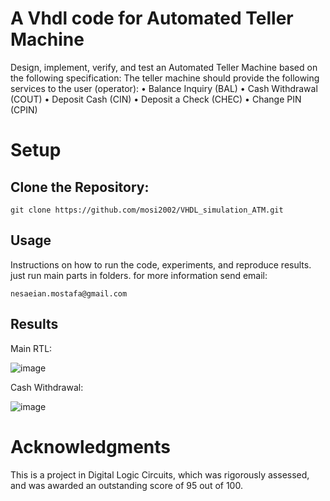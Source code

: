 
# A Vhdl code for Automated Teller Machine

Design, implement, verify, and test an Automated Teller Machine based on the following
specification:
The teller machine should provide the following services to the user (operator):
• Balance Inquiry (BAL)
• Cash Withdrawal (COUT)
• Deposit Cash (CIN)
• Deposit a Check (CHEC)
• Change PIN (CPIN)


# Setup

## Clone the Repository:

```
git clone https://github.com/mosi2002/VHDL_simulation_ATM.git
```

## Usage 
Instructions on how to run the code, experiments, and reproduce results.
just run main parts in folders. for more information send email:

```
nesaeian.mostafa@gmail.com
```
## Results

Main RTL:


![image](https://github.com/user-attachments/assets/b193eb14-fc13-42b6-9f46-791a4ba8890c)

Cash Withdrawal:

![image](https://github.com/user-attachments/assets/79428ed6-6e2d-4dd4-abbe-369332abf51f)




# Acknowledgments
This is  a project in Digital Logic Circuits, which was rigorously assessed, and was awarded an outstanding score of 95 out of 100. 



